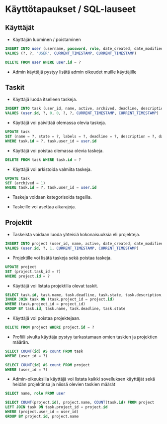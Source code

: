 # Käyttötapaukset / SQL-lauseet

## Käyttäjät  
- Käyttäjän luominen / poistaminen

```sql
INSERT INTO user (username, password, role, date_created, date_modified)
VALUES (?, ?, 'USER', CURRENT_TIMESTAMP, CURRENT_TIMESTAMP)
```   

```sql
DELETE FROM user WHERE user.id = ?
```   

- Admin käyttäjä pystyy lisätä admin oikeudet muille käyttäjille

## Taskit  
- Käyttäjä luoda itselleen taskeja.  

```sql
INSERT INTO task (user_id, name, active, archived, deadline, description , data_created, date_modified)
VALUES (user.id, ?, 0, 0, ?, ?, CURRENT_TIMESTAMP, CURRENT_TIMESTAMP)
```   

- Käyttäjä voi päivittää olemassa olevia taskeja.  

```sql
UPDATE task  
SET (name = ?, state = ?, labels = ?, deadline = ?, description = ?, data_modified = CURRENT_TIMESTAMP)
WHERE task.id = ?, task.user_id = user.id
```   

- Käyttäjä voi poistaa olemassa olevia taskeja. 

```sql
DELETE FROM task WHERE task.id = ?
```   

- Käyttäjä voi arkistoida valmiita taskeja.

```sql
UPDATE task
SET (archived = 1)
WHERE task.id = ?, task.user_id = user.id
```   

- Taskeja voidaan kategorisoida tageilla.

- Taskeille voi asettaa aikarajoja.

## Projektit
- Taskeista voidaan luoda yhteisiä kokonaisuuksia eli projekteja. 

```sql
INSERT INTO project (user_id, name, active, date_created, date_modified)
VALUES (user.id, ?, 1, CURRENT_TIMESTAMP, CURRENT_TIMESTAMP)
```   

- Projektille voi lisätä taskeja sekä poistaa taskeja.  

```sql
UPDATE project  
SET (project.task_id = ?)
WHERE project.id = ?
```   

- Käyttäjä voi listata projektilla olevat taskit.  

```sql
SELECT task.id, task.name, task.deadline, task.state, task.description, COUNT(task.id) AS count FROM project
INNER JOIN task ON (task.project_id = project.id)
WHERE (task.project_id = project_id)
GROUP BY task.id, task.name, task.deadline, task.state
```   

- Käyttäjä voi poistaa projektejaan.

```sql
DELETE FROM project WHERE project.id = ?
```   

- Profiili sivulta käyttäja pystyy tarkastamaan omien taskien ja projektien määrän.  

```sql
SELECT COUNT(id) AS count FROM task
WHERE (user_id = ?)
```   

```sql
SELECT COUNT(id) AS count FROM project
WHERE (user_id = ?)
```   

- Admin-oikeuksilla käyttäjä voi listata kaikki sovelluksen käyttäjät sekä heidän projektinsa ja niissä olevien taskien määrät  

```sql
SELECT name, role FROM user
```   

```sql
SELECT COUNT(project.id), project.name, COUNT(task.id) FROM project
LEFT JOIN task ON task.project_id = project.id
WHERE (project.user_id = user_id) 
GROUP BY project.id, project.name
```   
